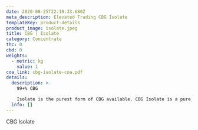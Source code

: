 ```yaml
---
date: 2020-08-25T22:19:33.680Z
meta_description: Elevated Trading CBG Isolate
templateKey: product-details
product_image: isolate.jpeg
title: CBG | Isolate
category: Concentrate
thc: 0
cbd: 0
weights:
  - metric: kg
    value: 1
coa_link: cbg-isolate-coa.pdf
details:
  description: >-
    99+% CBG

    Isolate is the purest form of CBG available. CBG Isolate is a pure, crystalline, and flavorless pharmaceutical grade powder that is 99+% pure CBG. This is the end result of the refining process once everything has been removed except for the CBG molecules themselves. Isolate is the only way to achieve true zero THC present end products. Isolate is useful for nearly every CBG product on the market when minor cannabinoid and phytocannabinoid flavors are not desired. Isolate is optimal for products where absolute zero THC can be present and ease of dosing are important factors.
  info: []
---
```


CBG Isolate
